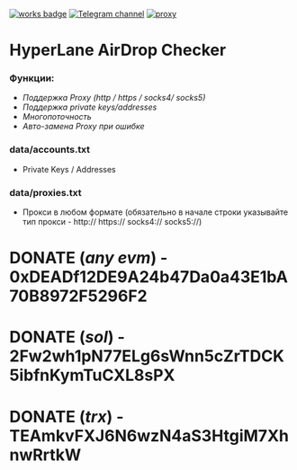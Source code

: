[![works badge](https://cdn.jsdelivr.net/gh/nikku/works-on-my-machine@v0.2.0/badge.svg)](https://github.com/nikku/works-on-my-machine)
[![Telegram channel](https://img.shields.io/badge/telegram-channel-blue?url=https://t.me/n4z4v0d&logo=telegram)](https://t.me/n4z4v0d)
[![proxy](https://img.shields.io/badge/proxy-shard-darkgreen?url=https://proxyshard.com/?ref=NAZAVOD&logo=springsecurity)](https://proxyshard.com/?ref=NAZAVOD)

# HyperLane AirDrop Checker

### Функции:
* _Поддержка Proxy (http / https / socks4/ socks5)_
* _Поддержка private keys/addresses_
* _Многопоточность_
* _Авто-замена Proxy при ошибке_

### data/accounts.txt
- Private Keys / Addresses

### data/proxies.txt
- Прокси в любом формате (обязательно в начале строки указывайте тип прокси - http:// https:// socks4:// socks5://)

# DONATE (_any evm_) - 0xDEADf12DE9A24b47Da0a43E1bA70B8972F5296F2
# DONATE (_sol_) - 2Fw2wh1pN77ELg6sWnn5cZrTDCK5ibfnKymTuCXL8sPX
# DONATE (_trx_) - TEAmkvFXJ6N6wzN4aS3HtgiM7XhnwRrtkW